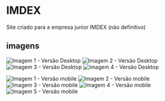 # IMDEX
Site criado para a empresa junior IMDEX (não definitivo)

## imagens


![Imagem 1 - Versão Desktop](https://github.com/italosilva01/IMDEX/blob/master/Screenshot_2020-01-10%20Italo-teste.png)
![Imagem 2 - Versão Desktop](https://github.com/italosilva01/IMDEX/blob/master/Screenshot_2020-01-10%20Italo-teste(1).png)
![Imagem 3 - Versão Desktop](https://github.com/italosilva01/IMDEX/blob/master/Screenshot_2020-01-10%20Italo-teste(2).png)
![imagem 4 - Versão Desktop](https://github.com/italosilva01/IMDEX/blob/master/Screenshot_2020-01-10%20Italo-teste(3).png)


![Imagem 1 - Versão mobile](https://github.com/italosilva01/IMDEX/blob/master/Screenshot_2020-01-10%20Italo-teste(4).png)
![Imagem 2 - Versão mobile](https://github.com/italosilva01/IMDEX/blob/master/Screen%20Shot%202020-01-10%20at%2009.15.17.png)
![Imagem 3 - Versão mobile](https://github.com/italosilva01/IMDEX/blob/master/Screen%20Shot%202020-01-10%20at%2009.15.28.png)
![Imagem 4 - Versão mobile](https://github.com/italosilva01/IMDEX/blob/master/Screen%20Shot%202020-01-10%20at%2009.15.33.png)
![Imagem 5 - Versão mobile](https://github.com/italosilva01/IMDEX/blob/master/Screen%20Shot%202020-01-10%20at%2009.15.39.png)
